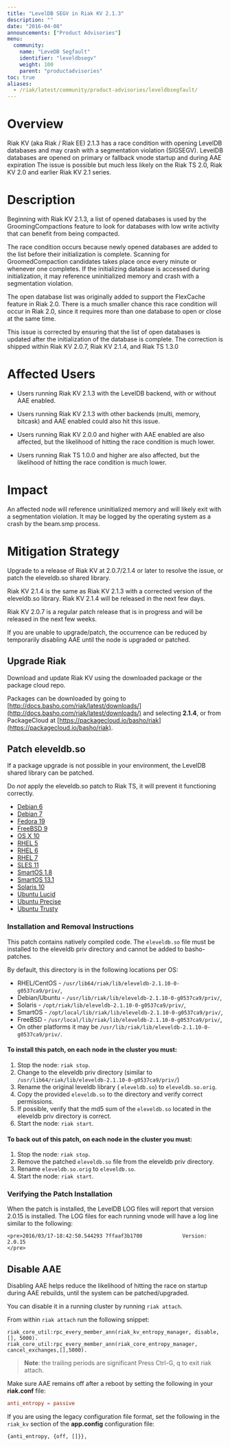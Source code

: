```yaml
---
title: "LevelDB SEGV in Riak KV 2.1.3"
description: ""
date: "2016-04-08"
announcements: ["Product Advisories"]
menu:
  community:
    name: "LeveDB Segfault"
    identifier: "leveldbsegv"
    weight: 100
    parent: "productadvisories"
toc: true
aliases:
  - /riak/latest/community/product-advisories/leveldbsegfault/
---
```



# Overview

Riak KV (aka Riak / Riak EE) 2.1.3 has a race condition with opening LevelDB databases and may crash with a segmentation violation (SIGSEGV). LevelDB databases are opened on primary or fallback vnode startup and during AAE expiration  The issue is possible but much less likely on the Riak TS 2.0, Riak KV 2.0 and earlier Riak KV 2.1 series.


# Description

Beginning with Riak KV 2.1.3, a list of opened databases is used by the GroomingCompactions feature to look for databases with low write activity that can benefit from being compacted.

The race condition occurs because newly opened databases are added to the list before their initialization is complete. Scanning for GroomedCompaction candidates takes place once every minute or whenever one completes. If the initializing database is accessed during initialization, it may reference uninitialized memory and crash with a segmentation violation.

The open database list was originally added to support the FlexCache feature in Riak 2.0. There is a much smaller chance this race condition will occur in Riak 2.0, since it requires more than one database to open or close at the same time.

This issue is corrected by ensuring that the list of open databases is updated after the initialization of the database is complete. The correction is shipped within Riak KV 2.0.7, Riak KV 2.1.4, and Riak TS 1.3.0


# Affected Users

* Users running Riak KV 2.1.3 with the LevelDB backend, with or without AAE enabled.

* Users running Riak KV 2.1.3 with other backends (multi, memory, bitcask) and AAE enabled could also hit this issue.

* Users running Riak KV 2.0.0 and higher with AAE enabled are also affected, but the likelihood of hitting the race condition is much lower.

* Users running Riak TS 1.0.0 and higher are also affected, but the likelihood of hitting the race condition is much lower.


# Impact

An affected node will reference uninitialized memory and will likely exit with a segmentation violation.  It may be logged by the operating system as a crash by the beam.smp process.


# Mitigation Strategy

Upgrade to a release of Riak KV at 2.0.7/2.1.4 or later to resolve the issue, or patch the eleveldb.so shared library.

Riak KV 2.1.4 is the same as Riak KV 2.1.3 with a corrected version of the eleveldb.so library. Riak KV 2.1.4 will be released in the next few days.

Riak KV 2.0.7 is a regular patch release that is in progress and will be released in the next few weeks.

If you are unable to upgrade/patch, the occurrence can be reduced by temporarily disabling AAE until the node is upgraded or patched.


## Upgrade Riak

Download and update Riak KV using the downloaded package or the package cloud repo.

Packages can be downloaded by going to  [http://docs.basho.com/riak/latest/downloads/](http://docs.basho.com/riak/latest/downloads/) and selecting **2.1.4**, or from PackageCloud at [https://packagecloud.io/basho/riak](https://packagecloud.io/basho/riak).


## Patch eleveldb.so

If a package upgrade is not possible in your environment, the LevelDB shared library can be patched.

Do *not* apply the eleveldb.so patch to Riak TS, it will prevent it functioning correctly.

* [Debian 6](https://s3.amazonaws.com/downloads.basho.com/patches/eleveldb/2.0.17/eleveldb_2.0.17_debian6.tar.gz)
* [Debian 7](https://s3.amazonaws.com/downloads.basho.com/patches/eleveldb/2.0.17/eleveldb_2.0.17_debian7.tar.gz)
* [Fedora 19](https://s3.amazonaws.com/downloads.basho.com/patches/eleveldb/2.0.17/eleveldb_2.0.17_fedora19.tar.gz)
* [FreeBSD 9](https://s3.amazonaws.com/downloads.basho.com/patches/eleveldb/2.0.17/eleveldb_2.0.17_freebsd9.2.tar.gz)
* [OS X 10](https://s3.amazonaws.com/downloads.basho.com/patches/eleveldb/2.0.17/eleveldb_2.0.17_osx10.8.tar.gz)
* [RHEL 5](https://s3.amazonaws.com/downloads.basho.com/patches/eleveldb/2.0.17/eleveldb_2.0.17_rhel5.tar.gz)
* [RHEL 6](https://s3.amazonaws.com/downloads.basho.com/patches/eleveldb/2.0.17/eleveldb_2.0.17_rhel6.tar.gz)
* [RHEL 7](https://s3.amazonaws.com/downloads.basho.com/patches/eleveldb/2.0.17/eleveldb_2.0.17_rhel7.tar.gz)
* [SLES 11](https://s3.amazonaws.com/downloads.basho.com/patches/eleveldb/2.0.17/eleveldb_2.0.17_sles11.tar.gz)
* [SmartOS 1.8](https://s3.amazonaws.com/downloads.basho.com/patches/eleveldb/2.0.17/eleveldb_2.0.17_smartos1.8.tar.gz)
* [SmartOS 13.1](https://s3.amazonaws.com/downloads.basho.com/patches/eleveldb/2.0.17/eleveldb_2.0.17_smartos13.1.tar.gz)
* [Solaris 10](https://s3.amazonaws.com/downloads.basho.com/patches/eleveldb/2.0.17/eleveldb_2.0.17_solaris10.tar.gz)
* [Ubuntu Lucid](https://s3.amazonaws.com/downloads.basho.com/patches/eleveldb/2.0.17/eleveldb_2.0.17_ubuntuLucid.tar.gz)
* [Ubuntu Precise](https://s3.amazonaws.com/downloads.basho.com/patches/eleveldb/2.0.17/eleveldb_2.0.17_ubuntuPrecise.tar.gz)
* [Ubuntu Trusty](https://s3.amazonaws.com/downloads.basho.com/patches/eleveldb/2.0.17/eleveldb_2.0.17_ubuntuTrusty.tar.gz)


### Installation and Removal Instructions

This patch contains natively compiled code. The `eleveldb.so` file must be installed to the eleveldb priv directory and cannot be added to basho-patches.

By default, this directory is in the following locations per OS:

* RHEL/CentOS - `/usr/lib64/riak/lib/eleveldb-2.1.10-0-g0537ca9/priv/`,
* Debian/Ubuntu - `/usr/lib/riak/lib/eleveldb-2.1.10-0-g0537ca9/priv/`,
* Solaris - `/opt/riak/lib/eleveldb-2.1.10-0-g0537ca9/priv/`,
* SmartOS - `/opt/local/lib/riak/lib/eleveldb-2.1.10-0-g0537ca9/priv/`,
* FreeBSD - `/usr/local/lib/riak/lib/eleveldb-2.1.10-0-g0537ca9/priv/`,
* On other platforms it may be `/usr/lib/riak/lib/eleveldb-2.1.10-0-g0537ca9/priv/`.


#### To install this patch, on each node in the cluster you must:

1.   Stop the node: `riak stop`.
2.   Change to the eleveldb priv directory (similar to `/usr/lib64/riak/lib/eleveldb-2.1.10-0-g0537ca9/priv/`)
3.   Rename the original leveldb library ( `eleveldb.so`) to `eleveldb.so.orig`.
4.   Copy the provided `eleveldb.so` to the directory and verify correct permissions.
5.   If possible, verify that the md5 sum of the `eleveldb.so` located in the eleveldb priv directory is correct.
6.   Start the node: `riak start`.


#### To back out of this patch, on each node in the cluster you must:

1.   Stop the node: `riak stop`.
2.   Remove the patched `eleveldb.so` file from the eleveldb priv directory.
3.   Rename `eleveldb.so.orig` to `eleveldb.so`.
4.   Start the node: `riak start`.


### Verifying the Patch Installation

When the patch is installed, the LevelDB LOG files will report that version 2.0.15 is installed. The LOG files for each running vnode will have a log line similar to the following:

```
<pre>2016/03/17-18:42:50.544293 7ffaaf3b1700             Version: 2.0.15
</pre>
```

## Disable AAE

Disabling AAE helps reduce the likelihood of hitting the race on startup during AAE rebuilds, until the system can be patched/upgraded.

You can disable it in a running cluster by running `riak attach`.

From within `riak attach` run the following snippet:

```
riak_core_util:rpc_every_member_ann(riak_kv_entropy_manager, disable, [], 5000).
riak_core_util:rpc_every_member_ann(riak_core_entropy_manager, cancel_exchanges,[],5000).
```

> **Note**: the trailing periods are significant
Press Ctrl-G, q to exit riak attach.

Make sure AAE remains off after a reboot by setting the following in your **riak.conf** file:


```riak.conf
anti_entropy = passive
```

 If you are using the legacy configuration file format, set the following in the `riak_kv` section of the **app.config** configuration file:

```app.config
{anti_entropy, {off, []}},
```
